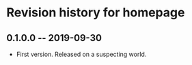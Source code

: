 # Revision history for homepage

## 0.1.0.0 -- 2019-09-30

* First version. Released on a suspecting world.
